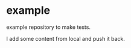 example
=======

example repository to make tests.

I add some content from local and push it back.
